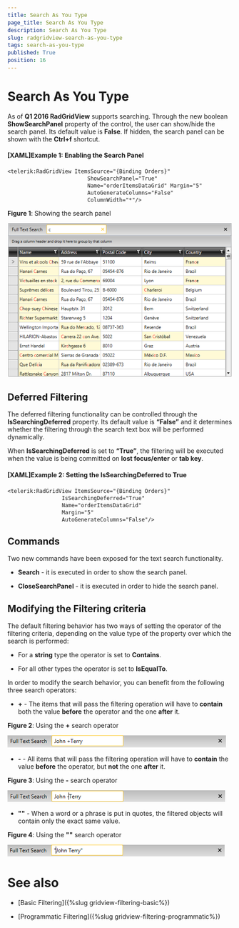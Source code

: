```yaml
---
title: Search As You Type
page_title: Search As You Type
description: Search As You Type
slug: radgridview-search-as-you-type
tags: search-as-you-type
published: True
position: 16
---
```


# Search As You Type

As of __Q1 2016 RadGridView__ supports searching. Through the new boolean __ShowSearchPanel__ property of the control, the user can show/hide the search panel. Its default value is __False__. If hidden, the search panel can be shown with the __Ctrl+f__ shortcut.


#### __[XAML]Example 1: Enabling the Search Panel__

	<telerik:RadGridView ItemsSource="{Binding Orders}"     
							 ShowSearchPanel="True"
                             Name="orderItemsDataGrid" Margin="5" 
							 AutoGenerateColumns="False" 
							 ColumnWidth="*"/>

__Figure 1__: Showing the search panel

![](images/gridview-textsearch-showsearchpanel.png)

## Deferred Filtering

The deferred filtering functionality can be controlled through the __IsSearchingDeferred__ property. Its default value is __“False”__ and it determines whether the filtering through the search text box will be performed dynamically. 

When __IsSearchingDeferred__ is set to __“True”__, the filtering will be executed when the value is being committed on __lost focus/enter__ or __tab key__. 

#### __[XAML]Example 2: Setting the IsSearchingDeferred to True__

	<telerik:RadGridView ItemsSource="{Binding Orders}"
					 IsSearchingDeferred="True"
                     Name="orderItemsDataGrid" 
                     Margin="5" 
                     AutoGenerateColumns="False"/>

## Commands

Two new commands have been exposed for the text search functionality. 

- __Search__ - it is executed in order to show the search panel.

- __CloseSearchPanel__ - it is executed in order to hide the search panel.

## Modifying the Filtering criteria

The default filtering behavior has two ways of setting the operator of the filtering criteria, depending on the value type of the property over which the search is performed:

- For a __string__ type the operator is set to __Contains__.

- For all other types the operator is set to __IsEqualTo__.

In order to modify the search behavior, you can benefit from the following three search operators:

- __+__ - The items that will pass the filtering operation will have to __contain__ both the value __before__ the operator and the one __after__ it.

__Figure 2__: Using the __+__ search operator

 ![](images/gridview-textsearch-plus-operator.png)

- __-__ - All items that will pass the filtering operation will have to  __contain__ the value __before__ the operator, but __not__ the one __after__ it.

__Figure 3__: Using the __-__ search operator

 ![](images/gridview-textsearch-minus-operator.png)

- __""__ - When a word or a phrase is put in quotes, the filtered objects will contain only the exact same value.

__Figure 4__: Using the __""__ search operator

 ![](images/gridview-textsearch-quotes-operator.png)

# See also


* [Basic Filtering]({%slug gridview-filtering-basic%})

* [Programmatic Filtering]({%slug gridview-filtering-programmatic%})



